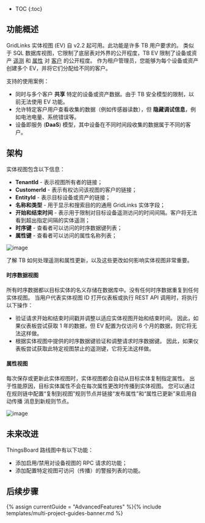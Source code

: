 * TOC
{:toc}

## 功能概述

GridLinks 实体视图 (EV) 自 v2.2 起可用。此功能是许多 TB 用户要求的。
类似于 SQL 数据库视图，它限制了底层表对外界的公开程度，TB EV 限制了设备或资产 [遥测](/docs/{{docsPrefix}}user-guide/telemetry/) 和 [属性](/docs/{{docsPrefix}}user-guide/attributes/) 对 [客户](/docs/{{docsPrefix}}user-guide/ui/customers/) 的公开程度。
作为租户管理员，您能够为每个设备或资产创建多个 EV，并将它们分配给不同的客户。

支持的使用案例：

- 同时与多个客户 **共享** 特定的设备或资产数据。由于 TB 安全模型的限制，以前无法使用 EV 功能。
- 允许特定客户用户查看收集的数据（例如传感器读数），但 **隐藏调试信息**，例如电池电量、系统错误等。
- 设备即服务 (**DaaS**) 模型，其中设备在不同时间段收集的数据属于不同的客户。

## 架构

实体视图包含以下信息：

- **TenantId** - 表示视图所有者的链接；
- **CustomerId** - 表示有权访问该视图的客户的链接；
- **EntityId** - 表示目标设备或资产的链接；
- **名称和类型** - 用于显示和搜索目的的通用 GridLinks 实体字段；
- **开始和结束时间** - 表示用于限制对目标设备遥测访问的时间间隔。客户将无法看到超出指定间隔的实体遥测；
- **时序键** - 查看者可以访问的时序数据键列表；
- **属性键** - 查看者可以访问的属性名称列表；

![image](/images/user-guide/entity-views/new-entity-view.png)

了解 TB 如何处理遥测和属性更新，以及这些更改如何影响实体视图非常重要。

#### 时序数据视图

所有时序数据都以目标实体的名义存储在数据库中。没有任何时序数据重复到任何实体视图。
当用户代表实体视图 ID 打开仪表板或执行 REST API 调用时，将执行以下操作：

- 验证请求开始和结束时间戳并调整以适应实体视图开始和结束时间。
因此，如果仪表板尝试获取 1 年的数据，但 EV 配置为仅访问 6 个月的数据，则它将无法这样做。
- 根据实体视图中提供的时序数据键验证和调整请求时序数据键。
因此，如果仪表板尝试获取此特定视图禁止的遥测键，它将无法这样做。

#### 属性视图

每次保存或更新此实体视图时，实体视图都会自动从目标实体复制指定属性。
出于性能原因，目标实体属性不会在每次属性更改时传播到实体视图。
您可以通过在规则链中配置“复制到视图”规则节点并链接“发布属性”和“属性已更新”来启用自动传播
消息到新规则节点。

![image](/images/user-guide/entity-views/rule-chain.png)

## 未来改进

ThingsBoard 路线图中有以下功能：

- 添加启用/禁用对设备视图的 RPC 请求的功能；
- 添加配置特定视图可访问（传播）的警报列表的功能。

## 后续步骤

{% assign currentGuide = "AdvancedFeatures" %}{% include templates/multi-project-guides-banner.md %}